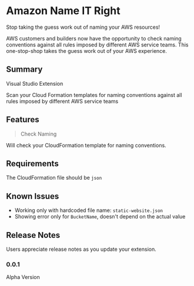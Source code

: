 # Amazon Name IT Right

Stop taking the guess work out of naming your AWS resources!

AWS customers and builders now have the opportunity to check naming conventions against all rules imposed by different AWS service teams. This one-stop-shop takes the guess work out of your AWS experience. 

## Summary

Visual Studio Extension

Scan your Cloud Formation templates for naming conventions against all rules imposed by different AWS service teams


## Features

> Check Naming

Will check your CloudFormation template for naming conventions.

## Requirements

The CloudFormation file should be `json`


## Known Issues

* Working only with hardcoded file name: `static-website.json`
* Showing error only for `BucketName`, doesn't depend on the actual value
## Release Notes

Users appreciate release notes as you update your extension.

### 0.0.1

Alpha Version

